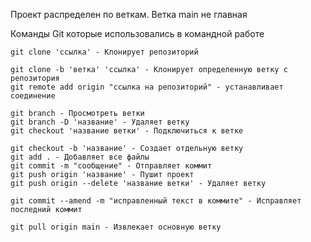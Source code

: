 Проект распределен по веткам. Ветка main не главная

Команды Git которые использовались в командной работе

    git clone 'ссылка' - Клонирует репозиторий
    
    git clone -b 'ветка' 'ссылка' - Клонирует определенную ветку с репозитория
    git remote add origin "ссылка на репозиторий" - устанавливает соединение 

    git branch - Просмотреть ветки
    git branch -D 'название' - Удаляет ветку
    git checkout 'название ветки' - Подключиться к ветке
    
    git checkout -b 'название' - Создает отдельную ветку
    git add . - Добавляет все файлы
    git commit -m "сообщение" - Отправляет коммит
    git push origin 'название' - Пушит проект
    git push origin --delete 'название ветки' - Удаляет ветку

    git commit --amend -m "исправленный текст в коммите" - Исправляет последний коммит   

    git pull origin main - Извлекает основную ветку
